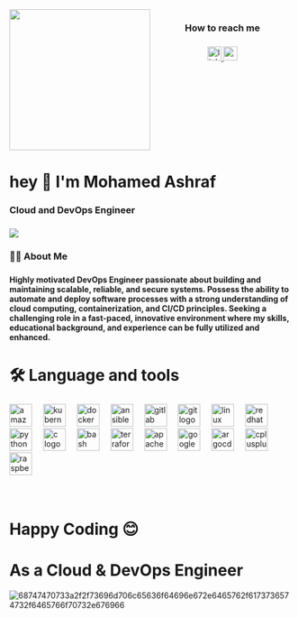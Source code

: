 <img align="left" height="250" src="https://media.licdn.com/dms/image/v2/D4D22AQHiNpsN26QJgA/feedshare-shrink_1280/feedshare-shrink_1280/0/1720525376828?e=1742428800&v=beta&t=oL89HVtPdjYI6XTKr6jdLVAIympv__dHVHRuM1HPOTM"  />



<h3 align="center">How to reach me </h3>

###

###

<div align="center">
  <a href="https://www.linkedin.com/in/mohamed-ashraf-ezzeldin/" target="_blank">
    <img src="https://img.shields.io/static/v1?message=LinkedIn&logo=linkedin&label=&color=0077B5&logoColor=white&labelColor=&style=for-the-badge" height="25" alt="linkedin logo"  />
  </a>
  <a href="http://muhammedashrf2024@gmail.com" target="_blank">
    <img src="https://img.shields.io/static/v1?message=Gmail&logo=gmail&label=&color=D14836&logoColor=white&labelColor=&style=for-the-badge" height="25" alt="gmail logo"  />
  </a>
</div>

###

<br clear="both">

<h1 align="left">hey 👋 I'm Mohamed Ashraf</h1>

###

<h3 align="left">Cloud and DevOps Engineer</h3>

###

<div align="left">
  <img src="https://visitor-badge.laobi.icu/badge?page_id=mohamedashraf56.mohamedashraf56&"  />
</div>

###

<h3 align="left">👩‍💻  About Me</h3>

###

<h4 align="left">Highly motivated DevOps Engineer passionate about building and maintaining scalable, reliable, and secure systems. Possess the ability to automate and deploy software processes with a strong understanding of cloud computing, containerization, and CI/CD principles. Seeking a challenging role in a fast-paced, innovative environment where my skills, educational background, and experience can be fully utilized and enhanced.</h4>

###

<h1 align="left">🛠 Language and tools</h1>

###

<div align="left">
  <img src="https://cdn.jsdelivr.net/gh/devicons/devicon/icons/amazonwebservices/amazonwebservices-line-wordmark.svg" height="40" alt="amazonwebservices logo"  />
  <img width="12" />
  <img src="https://cdn.jsdelivr.net/gh/devicons/devicon/icons/kubernetes/kubernetes-plain.svg" height="40" alt="kubernetes logo"  />
  <img width="12" />
  <img src="https://cdn.jsdelivr.net/gh/devicons/devicon/icons/docker/docker-plain-wordmark.svg" height="40" alt="docker logo"  />
  <img width="12" />
  <img src="https://cdn.jsdelivr.net/gh/devicons/devicon/icons/ansible/ansible-original.svg" height="40" alt="ansible logo"  />
  <img width="12" />
  <img src="https://cdn.jsdelivr.net/gh/devicons/devicon/icons/gitlab/gitlab-original.svg" height="40" alt="gitlab logo"  />
  <img width="12" />
  <img src="https://cdn.jsdelivr.net/gh/devicons/devicon/icons/git/git-original.svg" height="40" alt="git logo"  />
  <img width="12" />
  <img src="https://cdn.jsdelivr.net/gh/devicons/devicon/icons/linux/linux-original.svg" height="40" alt="linux logo"  />
  <img width="12" />
  <img src="https://cdn.jsdelivr.net/gh/devicons/devicon/icons/redhat/redhat-original.svg" height="40" alt="redhat logo"  />
  <img width="12" />
  <img src="https://cdn.jsdelivr.net/gh/devicons/devicon/icons/python/python-original.svg" height="40" alt="python logo"  />
  <img width="12" />
  <img src="https://cdn.jsdelivr.net/gh/devicons/devicon/icons/c/c-original.svg" height="40" alt="c logo"  />
  <img width="12" />
  <img src="https://cdn.jsdelivr.net/gh/devicons/devicon/icons/bash/bash-original.svg" height="40" alt="bash logo"  />
  <img width="12" />
  <img src="https://cdn.jsdelivr.net/gh/devicons/devicon/icons/terraform/terraform-original.svg" height="40" alt="terraform logo"  />
  <img width="12" />
  <img src="https://cdn.jsdelivr.net/gh/devicons/devicon/icons/apache/apache-original.svg" height="40" alt="apache logo"  />
  <img width="12" />
  <img src="https://cdn.jsdelivr.net/gh/devicons/devicon/icons/googlecloud/googlecloud-original.svg" height="40" alt="googlecloud logo"  />
  <img width="12" />
  <img src="https://cdn.jsdelivr.net/gh/devicons/devicon/icons/argocd/argocd-original.svg" height="40" alt="argocd logo"  />
  <img width="12" />
  <img src="https://cdn.jsdelivr.net/gh/devicons/devicon/icons/cplusplus/cplusplus-original.svg" height="40" alt="cplusplus logo"  />
  <img width="12" />
  <img src="https://cdn.jsdelivr.net/gh/devicons/devicon/icons/raspberrypi/raspberrypi-original.svg" height="40" alt="raspberrypi logo"  />
</div>

###


###

<br clear="both">

<h1 align="left"> Happy Coding 😊 </h1>

<h1 align="left"> As a Cloud & DevOps Engineer  </h1>


![68747470733a2f2f73696d706c65636f64696e672e6465762f6173736574732f6465766f70732e676966](https://github.com/user-attachments/assets/014c1f4e-f10b-476a-9821-d113a4d7dafe)


###


